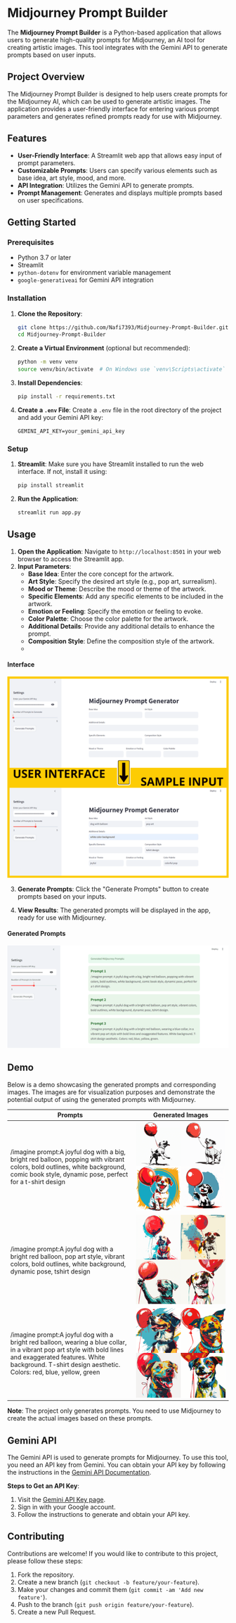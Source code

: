 # Midjourney Prompt Builder

The **Midjourney Prompt Builder** is a Python-based application that allows users to generate high-quality prompts for Midjourney, an AI tool for creating artistic images. This tool integrates with the Gemini API to generate prompts based on user inputs.


## Project Overview

The Midjourney Prompt Builder is designed to help users create prompts for the Midjourney AI, which can be used to generate artistic images. The application provides a user-friendly interface for entering various prompt parameters and generates refined prompts ready for use with Midjourney.

## Features

- **User-Friendly Interface**: A Streamlit web app that allows easy input of prompt parameters.
- **Customizable Prompts**: Users can specify various elements such as base idea, art style, mood, and more.
- **API Integration**: Utilizes the Gemini API to generate prompts.
- **Prompt Management**: Generates and displays multiple prompts based on user specifications.

## Getting Started

### Prerequisites

- Python 3.7 or later
- Streamlit
- `python-dotenv` for environment variable management
- `google-generativeai` for Gemini API integration

### Installation

1. **Clone the Repository**:
    ```bash
    git clone https://github.com/Nafi7393/Midjourney-Prompt-Builder.git
    cd Midjourney-Prompt-Builder
    ```

2. **Create a Virtual Environment** (optional but recommended):
    ```bash
    python -m venv venv
    source venv/bin/activate  # On Windows use `venv\Scripts\activate`
    ```

3. **Install Dependencies**:
    ```bash
    pip install -r requirements.txt
    ```

4. **Create a `.env` File**:
    Create a `.env` file in the root directory of the project and add your Gemini API key:
    ```plaintext
    GEMINI_API_KEY=your_gemini_api_key
    ```

### Setup

1. **Streamlit**:
   Make sure you have Streamlit installed to run the web interface. If not, install it using:
   ```bash
   pip install streamlit
   ```

2. **Run the Application**:
    ```bash
    streamlit run app.py
    ```

## Usage

1. **Open the Application**:
   Navigate to `http://localhost:8501` in your web browser to access the Streamlit app.
2. **Input Parameters**:
   - **Base Idea**: Enter the core concept for the artwork.
   - **Art Style**: Specify the desired art style (e.g., pop art, surrealism).
   - **Mood or Theme**: Describe the mood or theme of the artwork.
   - **Specific Elements**: Add any specific elements to be included in the artwork.
   - **Emotion or Feeling**: Specify the emotion or feeling to evoke.
   - **Color Palette**: Choose the color palette for the artwork.
   - **Additional Details**: Provide any additional details to enhance the prompt.
   - **Composition Style**: Define the composition style of the artwork.
   - 
#### Interface
![Interface](DEMO/interface.png)

3. **Generate Prompts**:
   Click the "Generate Prompts" button to create prompts based on your inputs.

4. **View Results**:
   The generated prompts will be displayed in the app, ready for use with Midjourney.

#### Generated Prompts
![Generated Prompts](DEMO/prompts.png)

## Demo

Below is a demo showcasing the generated prompts and corresponding images. The images are for visualization purposes and demonstrate the potential output of using the generated prompts with Midjourney.

| **Prompts**                   | **Generated Images**          |
|-------------------------------|-------------------------------|
| /imagine prompt:A joyful dog with a big, bright red balloon, popping with vibrant colors, bold outlines, white background, comic book style, dynamic pose, perfect for a t-shirt design              | ![Image 1](DEMO/result-1.png) |
| /imagine prompt:A joyful dog with a bright red balloon, pop art style, vibrant colors, bold outlines, white background, dynamic pose, tshirt design | ![Image 2](DEMO/result-2.png) |
| /imagine prompt:A joyful dog with a bright red balloon, wearing a blue collar, in a vibrant pop art style with bold lines and exaggerated features. White background. T-shirt design aesthetic. Colors: red, blue, yellow, green | ![Image 3](DEMO/result-3.png) |

**Note**: The project only generates prompts. You need to use Midjourney to create the actual images based on these prompts.

## Gemini API

The Gemini API is used to generate prompts for Midjourney. To use this tool, you need an API key from Gemini. You can obtain your API key by following the instructions in the [Gemini API Documentation](https://ai.google.dev/gemini-api/docs/api-key).

**Steps to Get an API Key**:
1. Visit the [Gemini API Key page](https://ai.google.dev/gemini-api/docs/api-key).
2. Sign in with your Google account.
3. Follow the instructions to generate and obtain your API key.

## Contributing

Contributions are welcome! If you would like to contribute to this project, please follow these steps:

1. Fork the repository.
2. Create a new branch (`git checkout -b feature/your-feature`).
3. Make your changes and commit them (`git commit -am 'Add new feature'`).
4. Push to the branch (`git push origin feature/your-feature`).
5. Create a new Pull Request.
